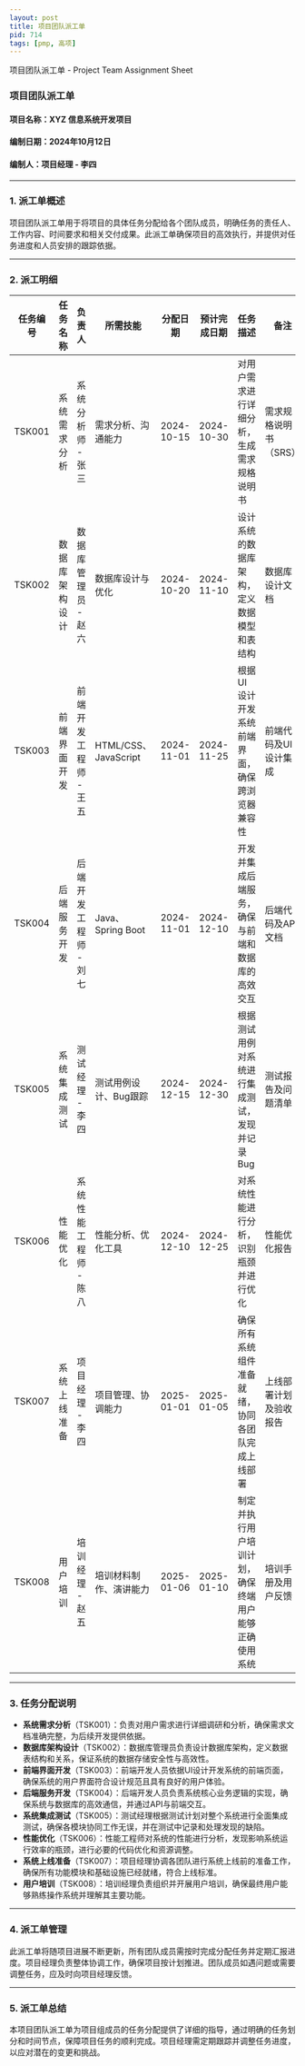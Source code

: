 ```yaml
---
layout: post
title: 项目团队派工单
pid: 714
tags: [pmp, 高项]
---
```


项目团队派工单 - Project Team Assignment Sheet

### **项目团队派工单**

#### **项目名称**：XYZ 信息系统开发项目

#### **编制日期**：2024年10月12日

#### **编制人**：项目经理 - 李四

------

### **1. 派工单概述**

项目团队派工单用于将项目的具体任务分配给各个团队成员，明确任务的责任人、工作内容、时间要求和相关交付成果。此派工单确保项目的高效执行，并提供对任务进度和人员安排的跟踪依据。

------

### **2. 派工明细**

| **任务编号** | **任务名称**   | **负责人**            | **所需技能**           | **分配日期** | **预计完成日期** | **任务描述**                                         | **备注**               |
| ------------ | -------------- | --------------------- | ---------------------- | ------------ | ---------------- | ---------------------------------------------------- | ---------------------- |
| TSK001       | 系统需求分析   | 系统分析师 - 张三     | 需求分析、沟通能力     | 2024-10-15   | 2024-10-30       | 对用户需求进行详细分析，生成需求规格说明书           | 需求规格说明书（SRS）  |
| TSK002       | 数据库架构设计 | 数据库管理员 - 赵六   | 数据库设计与优化       | 2024-10-20   | 2024-11-10       | 设计系统的数据库架构，定义数据模型和表结构           | 数据库设计文档         |
| TSK003       | 前端界面开发   | 前端开发工程师 - 王五 | HTML/CSS、JavaScript   | 2024-11-01   | 2024-11-25       | 根据UI设计开发系统前端界面，确保跨浏览器兼容性       | 前端代码及UI设计集成   |
| TSK004       | 后端服务开发   | 后端开发工程师 - 刘七 | Java、Spring Boot      | 2024-11-01   | 2024-12-10       | 开发并集成后端服务，确保与前端和数据库的高效交互     | 后端代码及API文档      |
| TSK005       | 系统集成测试   | 测试经理 - 李四       | 测试用例设计、Bug跟踪  | 2024-12-15   | 2024-12-30       | 根据测试用例对系统进行集成测试，发现并记录Bug        | 测试报告及问题清单     |
| TSK006       | 性能优化       | 系统性能工程师 - 陈八 | 性能分析、优化工具     | 2024-12-10   | 2024-12-25       | 对系统性能进行分析，识别瓶颈并进行优化               | 性能优化报告           |
| TSK007       | 系统上线准备   | 项目经理 - 李四       | 项目管理、协调能力     | 2025-01-01   | 2025-01-05       | 确保所有系统组件准备就绪，协同各团队完成上线部署     | 上线部署计划及验收报告 |
| TSK008       | 用户培训       | 培训经理 - 赵五       | 培训材料制作、演讲能力 | 2025-01-06   | 2025-01-10       | 制定并执行用户培训计划，确保终端用户能够正确使用系统 | 培训手册及用户反馈     |

------

### **3. 任务分配说明**

- **系统需求分析**（TSK001）：负责对用户需求进行详细调研和分析，确保需求文档准确完整，为后续开发提供依据。
- **数据库架构设计**（TSK002）：数据库管理员负责设计数据库架构，定义数据表结构和关系，保证系统的数据存储安全性与高效性。
- **前端界面开发**（TSK003）：前端开发人员依据UI设计开发系统的前端页面，确保系统的用户界面符合设计规范且具有良好的用户体验。
- **后端服务开发**（TSK004）：后端开发人员负责系统核心业务逻辑的实现，确保系统与数据库的高效通信，并通过API与前端交互。
- **系统集成测试**（TSK005）：测试经理根据测试计划对整个系统进行全面集成测试，确保各模块协同工作无误，并在测试中记录和处理发现的缺陷。
- **性能优化**（TSK006）：性能工程师对系统的性能进行分析，发现影响系统运行效率的瓶颈，进行必要的代码优化和资源调整。
- **系统上线准备**（TSK007）：项目经理协调各团队进行系统上线前的准备工作，确保所有功能模块和基础设施已经就绪，符合上线标准。
- **用户培训**（TSK008）：培训经理负责组织并开展用户培训，确保最终用户能够熟练操作系统并理解其主要功能。

------

### **4. 派工单管理**

此派工单将随项目进展不断更新，所有团队成员需按时完成分配任务并定期汇报进度。项目经理负责整体协调工作，确保项目按计划推进。团队成员如遇问题或需要调整任务，应及时向项目经理反馈。

------

### **5. 派工单总结**

本项目团队派工单为项目组成员的任务分配提供了详细的指导，通过明确的任务划分和时间节点，保障项目任务的顺利完成。项目经理需定期跟踪并调整任务进度，以应对潜在的变更和挑战。
